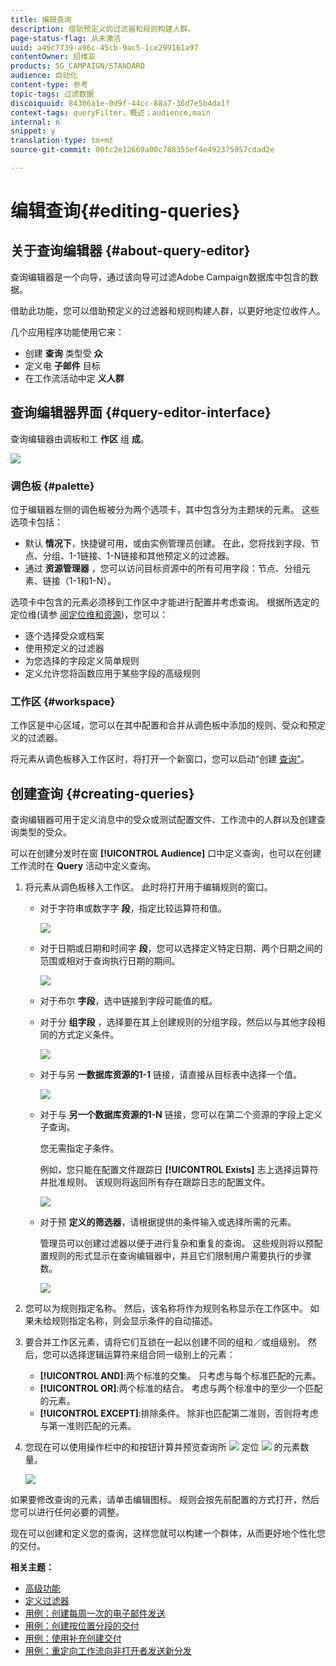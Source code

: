 ```yaml
---
title: 编辑查询
description: 借助预定义的过滤器和规则构建人群。
page-status-flag: 从未激活
uuid: a49c7739-a96c-45cb-9ac5-1ce299161a97
contentOwner: 绍维亚
products: SG_CAMPAIGN/STANDARD
audience: 自动化
content-type: 参考
topic-tags: 过滤数据
discoiquuid: 84306a1e-0d9f-44cc-88a7-36d7e5b4da1f
context-tags: queryFilter，概述；audience,main
internal: n
snippet: y
translation-type: tm+mt
source-git-commit: 00fc2e12669a00c788355ef4e492375957cdad2e

---
```



# 编辑查询{#editing-queries}

## 关于查询编辑器 {#about-query-editor}

查询编辑器是一个向导，通过该向导可过滤Adobe Campaign数据库中包含的数据。

借助此功能，您可以借助预定义的过滤器和规则构建人群，以更好地定位收件人。

几个应用程序功能使用它来：

* 创建 **查询** 类型受 **众**
* 定义电 **子邮件** 目标
* 在工作流活动中定 **义人群**

## 查询编辑器界面 {#query-editor-interface}

查询编辑器由调板和工 **作区** 组 **成**。

![](assets/query_editor_overview.png)

### 调色板 {#palette}

位于编辑器左侧的调色板被分为两个选项卡，其中包含分为主题块的元素。 这些选项卡包括：

* 默认 **情况下**，快捷键可用，或由实例管理员创建。 在此，您将找到字段、节点、分组、1-1链接、1-N链接和其他预定义的过滤器。
* 通过 **资源管理器** ，您可以访问目标资源中的所有可用字段：节点、分组元素、链接（1-1和1-N）。

选项卡中包含的元素必须移到工作区中才能进行配置并考虑查询。 根据所选定的定位维(请参 [阅定位维和资源](../../automating/using/query.md#targeting-dimensions-and-resources))，您可以：

* 逐个选择受众或档案
* 使用预定义的过滤器
* 为您选择的字段定义简单规则
* 定义允许您将函数应用于某些字段的高级规则

### 工作区 {#workspace}

工作区是中心区域，您可以在其中配置和合并从调色板中添加的规则、受众和预定义的过滤器。

将元素从调色板移入工作区时，将打开一个新窗口，您可以启动“创建 [查询”](#creating-queries)。

## 创建查询 {#creating-queries}

查询编辑器可用于定义消息中的受众或测试配置文件、工作流中的人群以及创建查询类型的受众。

可以在创建分发时在窗 **[!UICONTROL Audience]** 口中定义查询，也可以在创建工作流时在 **Query** 活动中定义查询。

1. 将元素从调色板移入工作区。 此时将打开用于编辑规则的窗口。

   * 对于字符串或数字字 **段**，指定比较运算符和值。

      ![](assets/query_editor_audience_definition2.png)

   * 对于日期或日期和时间字 **段**，您可以选择定义特定日期、两个日期之间的范围或相对于查询执行日期的期间。

      ![](assets/query_editor_date_field.png)

   * 对于布尔 **字段**，选中链接到字段可能值的框。
   * 对于分 **组字段** ，选择要在其上创建规则的分组字段，然后以与其他字段相同的方式定义条件。

      ![](assets/query_editor_audience_definition4.png)

   * 对于与另 **一数据库资源的1-1** 链接，请直接从目标表中选择一个值。

      ![](assets/query_editor_audience_definition5.png)

   * 对于与 **另一个数据库资源的1-N** 链接，您可以在第二个资源的字段上定义子查询。

      您无需指定子条件。

      例如，您只能在配置文件跟踪日 **[!UICONTROL Exists]** 志上选择运算符并批准规则。 该规则将返回所有存在跟踪日志的配置文件。

      ![](assets/query_editor_audience_definition6.png)

   * 对于预 **定义的筛选器**，请根据提供的条件输入或选择所需的元素。

      管理员可以创建过滤器以便于进行复杂和重复的查询。 这些规则将以预配置规则的形式显示在查询编辑器中，并且它们限制用户需要执行的步骤数。

      ![](assets/query-editor_filter_email-audience_filter.png)

1. 您可以为规则指定名称。 然后，该名称将作为规则名称显示在工作区中。 如果未给规则指定名称，则会显示条件的自动描述。
1. 要合并工作区元素，请将它们互锁在一起以创建不同的组和／或组级别。 然后，您可以选择逻辑运算符来组合同一级别上的元素：

   * **[!UICONTROL AND]**:两个标准的交集。 只考虑与每个标准匹配的元素。
   * **[!UICONTROL OR]**:两个标准的结合。 考虑与两个标准中的至少一个匹配的元素。
   * **[!UICONTROL EXCEPT]**:排除条件。 除非也匹配第二准则，否则将考虑与第一准则匹配的元素。

1. 您现在可以使用操作栏中的和按钮计算并预览查询所 ![](assets/count.png) 定位 ![](assets/preview.png) 的元素数量。

   ![](assets/query_editor_combining_rules.png)

如果要修改查询的元素，请单击编辑图标。 规则会按先前配置的方式打开，然后您可以进行任何必要的调整。

现在可以创建和定义您的查询，这样您就可以构建一个群体，从而更好地个性化您的交付。

**相关主题：**

* [高级功能](../../automating/using/advanced-expression-editing.md)
* [定义过滤器](../../developing/using/configuring-filter-definition.md)
* [用例：创建每周一次的电子邮件发送](../../automating/using/workflow-weekly-offer.md)
* [用例：创建按位置分段的交付](../../automating/using/workflow-segmentation-location.md)
* [用例：使用补充创建交付](../../automating/using/workflow-created-query-with-complement.md)
* [用例：重定向工作流向非打开者发送新分发](../../automating/using/workflow-cross-channel-retargeting.md)
